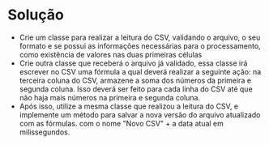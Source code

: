 # Solução

- Crie um classe para realizar a leitura do CSV, validando o
arquivo, o seu formato e se possui as informações necessárias
para o processamento, como existência de valores nas duas primeiras
células
- Crie outra classe que receberá o arquivo já validado, essa classe
irá escrever no CSV uma fórmula a qual deverá realizar a seguinte ação:
na terceira coluna do CSV, armazene a soma dos números da primeira
e segunda coluna. Isso deverá ser feito para cada linha do CSV até
que não haja mais números na primeira e segunda coluna.
- Após isso, utilize a mesma classe que realizou a leitura do CSV,
e implemente um método para salvar a nova versão do arquivo atualizado com as fórmulas.
com o nome "Novo CSV" + a data atual em milissegundos. 